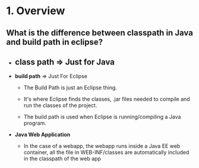 # 1. Overview

## What is the difference between **classpath in Java** and **build path in eclipse**?

  - **class path**  => Just for Java
    - 
    
  - **build path**  => Just For Eclipse
    - The Build Path is just an Eclipse thing.
    
    - It's where Eclipse finds the classes, .jar files needed to compile and run the classes of the project.
    
    - The build path is used when Eclipse is running/compiling a Java program.
    
  - **Java Web Application**
    - In the case of a webapp, the webapp runs inside a Java EE web container, all the file in WEB-INF/classes are automatically included in the classpath of the web app
